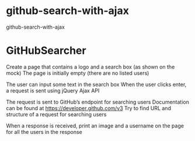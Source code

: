 # github-search-with-ajax
github-search-with-ajax

# GitHubSearcher

Create a page that contains a logo and a search box (as shown on the mock)
The page is initially empty (there are no listed users)

The user can input some text in the search box
When the user clicks enter, a request is sent using jQuery Ajax API

The request is sent to GitHub’s endpoint for searching users
Documentation can be found at https://developer.github.com/v3
Try to find URL and structure of a request for searching users

When a response is received, print an image and a username on the page for all the users in the response

